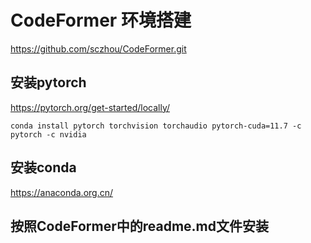 # CodeFormer 环境搭建
 https://github.com/sczhou/CodeFormer.git

## 安装pytorch
https://pytorch.org/get-started/locally/ 
```
conda install pytorch torchvision torchaudio pytorch-cuda=11.7 -c pytorch -c nvidia
```
## 安装conda
https://anaconda.org.cn/

## 按照CodeFormer中的readme.md文件安装
